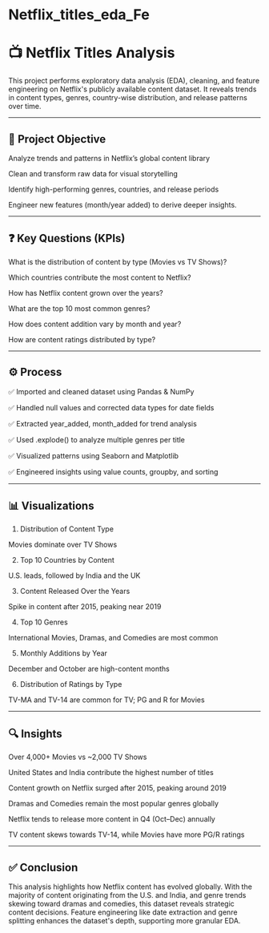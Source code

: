 # Netflix_titles_eda_Fe

# 📺 Netflix Titles Analysis

This project performs exploratory data analysis (EDA), cleaning, and feature engineering on Netflix's publicly available content dataset. It reveals trends in content types, genres, country-wise distribution, and release patterns over time.


---

## 🎯 Project Objective

Analyze trends and patterns in Netflix’s global content library

Clean and transform raw data for visual storytelling

Identify high-performing genres, countries, and release periods

Engineer new features (month/year added) to derive deeper insights.


---

## ❓ Key Questions (KPIs)

What is the distribution of content by type (Movies vs TV Shows)?

Which countries contribute the most content to Netflix?

How has Netflix content grown over the years?

What are the top 10 most common genres?

How does content addition vary by month and year?

How are content ratings distributed by type?



---

## ⚙ Process

✅ Imported and cleaned dataset using Pandas & NumPy

✅ Handled null values and corrected data types for date fields

✅ Extracted year_added, month_added for trend analysis

✅ Used .explode() to analyze multiple genres per title

✅ Visualized patterns using Seaborn and Matplotlib

✅ Engineered insights using value counts, groupby, and sorting



---

## 📊 Visualizations

1. Distribution of Content Type

Movies dominate over TV Shows


2. Top 10 Countries by Content

U.S. leads, followed by India and the UK


3. Content Released Over the Years

Spike in content after 2015, peaking near 2019


4. Top 10 Genres

International Movies, Dramas, and Comedies are most common


5. Monthly Additions by Year

December and October are high-content months


6. Distribution of Ratings by Type

TV-MA and TV-14 are common for TV; PG and R for Movies



---

## 🔍 Insights

Over 4,000+ Movies vs ~2,000 TV Shows

United States and India contribute the highest number of titles

Content growth on Netflix surged after 2015, peaking around 2019

Dramas and Comedies remain the most popular genres globally

Netflix tends to release more content in Q4 (Oct–Dec) annually

TV content skews towards TV-14, while Movies have more PG/R ratings



---

## ✅ Conclusion

This analysis highlights how Netflix content has evolved globally. With the majority of content originating from the U.S. and India, and genre trends skewing toward dramas and comedies, this dataset reveals strategic content decisions. Feature engineering like date extraction and genre splitting enhances the dataset's depth, supporting more granular EDA.
